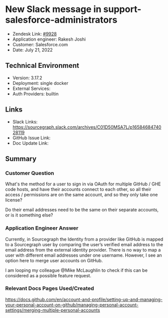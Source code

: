 
# New Slack message in support-salesforce-administrators <!-- Ticket Title  Hint: include keywords to make it searchable -->

- Zendesk Link: [#9928](https://sourcegraph.zendesk.com/agent/tickets/9928)
- Application engineer: Rakesh Joshi
- Customer: Salesforce.com <!-- Redact if this contains personally identifying information -->
- Date: July 21, 2022

<!-- Data populated from integration, speak to Ben Gordon or Michael Bali if not working -->
<!-- During Internal team trial, fill missing data manually (we are waiting for all data to sync) -->

## Technical Environment
- Version: 3.17.2​
- Deployment: single docker
- External Services:
- Auth Providers: builtin


## Links
<!-- Data for application engineer manual entry -->
- Slack Links:
https://sourcegraph.slack.com/archives/C01D50MSA7L/p1658468474028119
- GitHub Issue Link:
- Doc Update Link:

## Summary
### Customer Question

What's the method for a user to sign in via OAuth for multiple GitHub / GHE code hosts, and have their accounts connect to each other, so all their access / permissions are on the same account, and so they only take one license?

Do their email addresses need to be the same on their separate accounts, or is it something else?

### Application Engineer Answer

Currently, in Sourcegraph the Identity from a provider like GitHub is mapped to a Sourcegraph user by comparing the user’s verified email address to the email address from the external identity provider. There is no way to map a user with different email addresses under one username. However, I see an option here to merge user accounts on GitHub.

I am looping my colleague @Mike McLaughlin to check if this can be considered as a possible feature request.

### Relevant Docs Pages Used/Created

https://docs.github.com/en/account-and-profile/setting-up-and-managing-your-personal-account-on-github/managing-personal-account-settings/merging-multiple-personal-accounts

<!-- Once complete, upload a copy to https://github.com/sourcegraph/support-tools-internal/tree/main/resolved-tickets as a .md file -->
<!-- Name the file 9928.md -->
